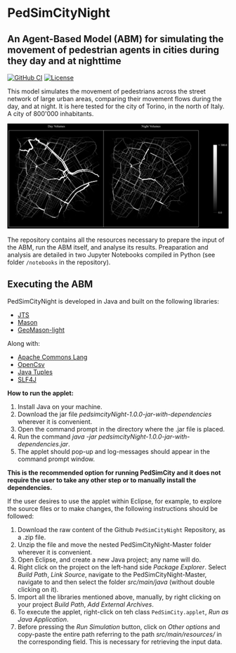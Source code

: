 
# PedSimCityNight #

## An Agent-Based Model (ABM) for simulating the movement of pedestrian agents in cities during they day and at nighttime ##
[![GitHub CI](https://github.com/g-filomena/PedSimCity/actions/workflows/build.yaml/badge.svg)](https://github.com/g-filomena/PedSimCity/actions/workflows/build.yaml)
[![License](https://img.shields.io/badge/License-GPLv3-blue.svg)](https://www.gnu.org/licenses/gpl-3.0.en.html)

This model simulates the movement of pedestrians across the street network of large urban areas, comparing their movement flows during the day, and at night. It is here tested for the city of Torino, in the north of Italy. A city of 800'000 inhabitants. 

![](notebooks/f2_volumes.png)

The repository contains all the resources necessary to prepare the input of the ABM, run the ABM itself, and analyse its results. Preaparation and analysis are detailed in two Jupyter Notebooks compiled in Python (see folder `/notebooks` in the repository).

## Executing the ABM

PedSimCityNight is developed in Java and built on the following libraries:
* [JTS](https://github.com/locationtech/jts)
* [Mason](https://cs.gmu.edu/~eclab/projects/mason/extensions/geomason/)
* [GeoMason-light](https://github.com/g-filomena/GeoMason-light)

Along with:
* [Apache Commons Lang](https://commons.apache.org/proper/commons-lang/download_lang.cgi)
* [OpenCsv](http://opencsv.sourceforge.net)
* [Java Tuples](https://www.javatuples.org)
* [SLF4J](https://www.slf4j.org)

**How to run the applet:**
1. Install Java on your machine.
2. Download the jar file *pedsimcityNight-1.0.0-jar-with-dependencies* wherever it is convenient.
3. Open the command prompt in the directory where the .jar file is placed.
4. Run the command *java -jar pedsimcityNight-1.0.0-jar-with-dependencies.jar*.
5. The applet should pop-up and log-messages should appear in the command prompt window.

**This is the recommended option for running PedSimCity and it does not require the user to take any other step or to manually install the dependencies.**

If the user desires to use the applet within Eclipse, for example, to explore the source files or to make changes, the following instructions should be followed:

1. Download the raw content of the Github `PedSimCityNight` Repository, as a .zip file.
2. Unzip the file and move the nested PedSimCityNight-Master folder wherever it is convenient. 
3. Open Eclipse, and create a new Java project; any name will do.
4. Right click on the project on the left-hand side *Package Explorer*. Select *Build Path*, *Link Source*, navigate to the PedSimCityNight-Master, navigate to and then select the folder *src/main/java* (without double clicking on it).
4. Import all the libraries mentioned above, manually, by right clicking on your project *Build Path*, *Add External Archives*.
5. To execute the applet, right-click on teh class ```PedSimCity.applet```, *Run as Java Application*.
6. Before pressing the *Run Simulation* button, click on *Other options* and copy-paste the entire path referring to the path *src/main/resources/* in the corresponding field. This is necessary for retrieving the input data.
